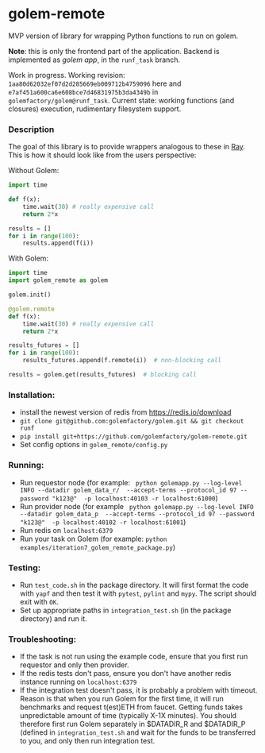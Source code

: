 # golem-remote

MVP version of library for wrapping Python functions to run on golem.

**Note**: this is only the frontend part of the application. Backend is implemented as *golem app*, in the `runf_task` branch.

Work in progress. Working revision: `1aa80d62032ef07d2d285669eb009712b4759096` here and `e7af451a600ca6e608bce7d46831975b3da4349b` in `golemfactory/golem@runf_task`.
Current state: working functions (and closures) execution, rudimentary filesystem support.

### Description
The goal of this library is to provide wrappers analogous to these in [Ray](https://github.com/ray-project/ray). This is how it should look like from the users perspective:

Without Golem:
```python
import time

def f(x):
    time.wait(30) # really expensive call
    return 2*x

results = []
for i in range(100):
    results.append(f(i))
```

With Golem:
```python
import time
import golem_remote as golem

golem.init()

@golem.remote
def f(x):
    time.wait(30) # really expensive call
    return 2*x

results_futures = []
for i in range(100):
    results_futures.append(f.remote(i))  # non-blocking call

results = golem.get(results_futures)  # blocking call
```

### Installation:
 - install the newest version of redis from https://redis.io/download
 - `git clone git@github.com:golemfactory/golem.git && git checkout runf`
 - `pip install git+https://github.com/golemfactory/golem-remote.git` 
 - Set config options in `golem_remote/config.py`

### Running:
 - Run requestor node (for example: ```
   python golemapp.py --log-level INFO --datadir golem_data_r/ 
   --accept-terms --protocol_id 97 --password "k123@" 
   -p localhost:40103 -r localhost:61000```)
 - Run provider node (for example ```
   python golemapp.py --log-level INFO --datadir golem_data_p 
   --accept-terms --protocol_id 97 --password "k123@" 
   -p localhost:40102 -r localhost:61001```)
 - Run redis on `localhost:6379`
 - Run your task on Golem (for example: `python examples/iteration7_golem_remote_package.py`)

### Testing:
 - Run `test_code.sh` in the package directory. It will first format the code with `yapf` and then test it with `pytest`, `pylint` and `mypy`. The script should exit with `OK`.
 - Set up appropriate paths in `integration_test.sh` (in the package directory) and run it.

### Troubleshooting:
 - If the task is not run using the example code, ensure that you first run requestor and only then provider. 
 - If the redis tests don't pass, ensure you don't have another redis instance running on `localhost:6379`
 - If the integration test doesn't pass, it is probably a problem with timeout. Reason is that when you run Golem for the first time, it will run benchmarks and request t(est)ETH from faucet. Getting funds takes unpredictable amount of time (typically X-1X minutes). You should therefore first run Golem separately in $DATADIR_R and $DATADIR_P (defined in `integration_test.sh` and wait for the funds to be transferred to you, and only then run integration test.
